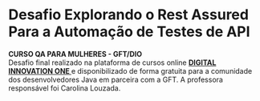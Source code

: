 # Desafio Explorando o Rest Assured Para a Automação de Testes de API

<p><strong>CURSO QA PARA MULHERES - GFT/DIO</strong><br>
Desafio final realizado na plataforma de cursos online <strong> <a href="https://web.digitalinnovation.one/home"> DIGITAL INNOVATION ONE  </a></strong> e disponibilizado de forma gratuita para a comunidade dos desenvolvedores Java em parceira com a GFT. A professora responsável foi Carolina Louzada.
</p>
